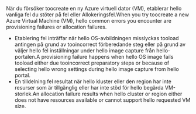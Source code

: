 <span data-ttu-id="507cf-101">När du försöker toocreate en ny Azure virtuell dator (VM), etablerar hello vanliga fel du stöter på fel eller Allokeringsfel.</span><span class="sxs-lookup"><span data-stu-id="507cf-101">When you try toocreate a new Azure Virtual Machine (VM), hello common errors you encounter are provisioning failures or allocation failures.</span></span>

* <span data-ttu-id="507cf-102">Etablering fel inträffar när hello OS-avbildningen misslyckas tooload antingen på grund av tooincorrect förberedande steg eller på grund av väljer hello fel inställningar under hello image capture från hello-portalen.</span><span class="sxs-lookup"><span data-stu-id="507cf-102">A provisioning failure happens when hello OS image fails tooload either due tooincorrect preparatory steps or because of selecting hello wrong settings during hello image capture from hello portal.</span></span>
* <span data-ttu-id="507cf-103">En tilldelning fel resultat när hello kluster eller den region har inte resurser som är tillgänglig eller har inte stöd för hello begärda VM-storlek.</span><span class="sxs-lookup"><span data-stu-id="507cf-103">An allocation failure results when hello cluster or region either does not have resources available or cannot support hello requested VM size.</span></span>

